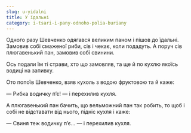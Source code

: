 ```yaml
---
slug: u-yidalni
title: У їдальні
category: i-tsari-i-pany-odnoho-polia-buriany
---
```

Одного разу Шевченко одягався великим паном і пішов до їдальні. Замовив собі смаженої риби, сів і чекає, коли подадуть. А поруч сів плюгавенький пан, замовив собі свинини.

Ось подали їм ті страви, хто що замовляв, та ще й по кухлю якоїсь водиці на запивку.

Ото попоїв Шевченко, взяв кухоль з водою фруктовою та й каже:

— Рибка водичку п’є! — і перехилив кухля.

А плюгавенький пан бачить, що вельможний пан так робить, то щоб і собі не відставати від нього, підніс кухля і каже:

— Свиня теж водичку п’є… — і перехилив кухля.

